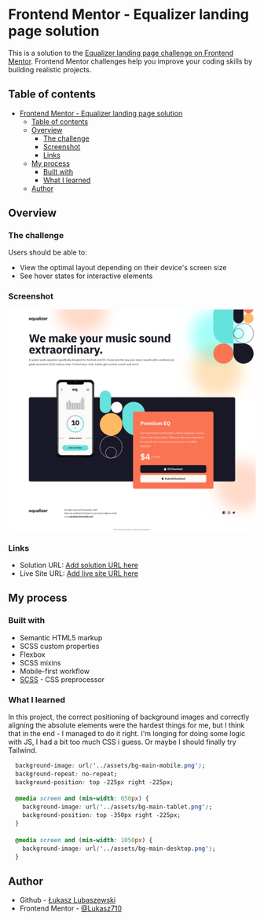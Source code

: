 # Frontend Mentor - Equalizer landing page solution

This is a solution to the [Equalizer landing page challenge on Frontend Mentor](https://www.frontendmentor.io/challenges/equalizer-landing-page-7VJ4gp3DE). Frontend Mentor challenges help you improve your coding skills by building realistic projects. 

## Table of contents

- [Frontend Mentor - Equalizer landing page solution](#frontend-mentor---equalizer-landing-page-solution)
  - [Table of contents](#table-of-contents)
  - [Overview](#overview)
    - [The challenge](#the-challenge)
    - [Screenshot](#screenshot)
    - [Links](#links)
  - [My process](#my-process)
    - [Built with](#built-with)
    - [What I learned](#what-i-learned)
  - [Author](#author)

## Overview

### The challenge

Users should be able to:

- View the optimal layout depending on their device's screen size
- See hover states for interactive elements

### Screenshot

![](./screenshot.png)

### Links

- Solution URL: [Add solution URL here](https://your-solution-url.com)
- Live Site URL: [Add live site URL here](https://your-live-site-url.com)

## My process

### Built with

- Semantic HTML5 markup
- SCSS custom properties
- Flexbox
- SCSS mixins
- Mobile-first workflow
- [SCSS](https://sass-lang.com/) - CSS preprocessor

### What I learned

In this project, the correct positioning of background images and correctly aligning the absolute elements were the hardest things for me, but I think that in the end - I managed to do it right. I'm longing for doing some logic with JS, I had a bit too much CSS i guess. Or maybe I should finally try Tailwind.

```css
  background-image: url('../assets/bg-main-mobile.png');
  background-repeat: no-repeat;
  background-position: top -225px right -225px;

  @media screen and (min-width: 650px) {
    background-image: url('../assets/bg-main-tablet.png');
    background-position: top -350px right -225px;
  }

  @media screen and (min-width: 1050px) {
    background-image: url('../assets/bg-main-desktop.png');
  }
```

## Author

- Github - [Łukasz Lubaszewski](https://github.com/luckyszakul0)
- Frontend Mentor - [@Lukasz710](https://www.frontendmentor.io/profile/Lukasz710)
